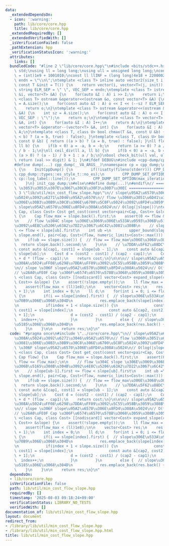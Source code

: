 ```yaml
---
data:
  _extendedDependsOn:
  - icon: ':warning:'
    path: lib/core/core.hpp
    title: lib/core/core.hpp
  _extendedRequiredBy: []
  _extendedVerifiedWith: []
  _isVerificationFailed: false
  _pathExtension: hpp
  _verificationStatusIcon: ':warning:'
  attributes:
    links: []
  bundledCode: "#line 2 \"lib/core/core.hpp\"\n#include <bits/stdc++.h>\nusing namespace\
    \ std;\nusing ll = long long;\nusing ull = unsigned long long;\nconst int INF\
    \ = (int)1e9 + 1001010;\nconst ll llINF = (long long)4e18 + 22000020;\nconst string\
    \ endn = \"\\n\";\ntemplate <class T> inline auto vector2(size_t i, size_t j,\
    \ const T &init = T()) {\n    return vector(i, vector<T>(j, init));\n}\nconst\
    \ string ELM_SEP = \" \", VEC_SEP = endn;\ntemplate <class T> istream &operator>>(istream\
    \ &i, vector<T> &A) {\n    for(auto &I : A) i >> I;\n    return i;\n}\ntemplate\
    \ <class T> ostream &operator<<(ostream &o, const vector<T> &A) {\n    int sz\
    \ = A.size();\n    for(const auto &I : A) o << I << (--sz ? ELM_SEP : \"\");\n\
    \    return o;\n}\ntemplate <class T> ostream &operator<<(ostream &o, const vector<vector<T>>\
    \ &A) {\n    int sz = A.size();\n    for(const auto &I : A) o << I << (--sz ?\
    \ VEC_SEP : \"\");\n    return o;\n}\ntemplate <class T> vector<T> &operator++(vector<T>\
    \ &A, int) {\n    for(auto &I : A) I++;\n    return A;\n}\ntemplate <class T>\
    \ vector<T> &operator--(vector<T> &A, int) {\n    for(auto &I : A) I--;\n    return\
    \ A;\n}\ntemplate <class T, class U> bool chmax(T &a, const U &b) { return ((a\
    \ < b) ? (a = b, true) : false); }\ntemplate <class T, class U> bool chmin(T &a,\
    \ const U &b) { return ((a > b) ? (a = b, true) : false); }\nll floor_div(ll a,\
    \ ll b) {\n    if(b < 0) a = -a, b = -b;\n    return (a >= 0) ? a / b : (a + 1)\
    \ / b - 1;\n}\nll ceil_div(ll a, ll b) {\n    if(b < 0) a = -a, b = -b;\n    return\
    \ (a > 0) ? (a - 1) / b + 1 : a / b;\n}\nbool check_bit(ull val, ull digit) {\
    \ return (val >> digit) & 1; }\n#ifdef DEBUG\n#include <cpp-dump/cpp-dump.hpp>\n\
    #define dump(...) cpp_dump(__VA_ARGS__)\nnamespace cp = cpp_dump;\nstruct InitCppDump\
    \ {\n    InitCppDump() {\n        if(!isatty(fileno(stderr))) CPP_DUMP_SET_OPTION(es_style,\
    \ cpp_dump::types::es_style_t::no_es);\n        CPP_DUMP_SET_OPTION(log_label_func,\
    \ cp::log_label::line());\n        CPP_DUMP_SET_OPTION(max_iteration_count, 30);\n\
    \    }\n} init_cpp_dump;\n#else\n#define dump(...)\n#endif\n// ====================\
    \ \u3053\u3053\u307E\u3067\u30C6\u30F3\u30D7\u30EC ====================\n#line\
    \ 3 \"lib/util/min_cost_flow_slope.hpp\"\n// slope\u95A2\u6570\u306E\u8FD4\u308A\
    \u5024\u3092\u6271\u3046\u95A2\u6570\n// flow \u3060\u3051\u6D41\u3059\u305F\u3081\
    \u306E\u30B3\u30B9\u30C8\u306E\u6700\u5C0F\u5024\u3092\u8FD4\u3059\n// slope \u306F\
    \ slope\u95A2\u6570\u306E\u8FD4\u308A\u5024\n// O(log(|slope|))\ntemplate <class\
    \ Cap, class Cost> Cost get_cost(const vector<pair<Cap, Cost>> &slope, Cap flow)\
    \ {\n    Cap flow_max = slope.back().first;\n    assert(0 <= flow && flow <= flow_max);\n\
    \n    // flow \u304C slope \u306E\u3069\u306E\u533A\u9593\u306B\u5165\u308B\u304B\
    \u3092\u4E8C\u5206\u63A2\u7D22\u3067\u6C42\u3081\u308B\n    // slope[ub-1].first\
    \ <= flow < slope[ub].first\n    int ub =\n        upper_bound(slope.begin(),\
    \ slope.end(), pair<Cap, Cost>(flow, numeric_limits<Cost>::max())) - slope.begin();\n\
    \n    if(ub == slope.size()) {  // flow == flow_max\u306E\u3068\u304D\n      \
    \  return slope.back().second;\n    }\n\n    // \u7DDA\u5F62\u88DC\u9593\n   \
    \ const auto &[cap1, cost1] = slope[ub - 1];\n    const auto &[cap2, cost2] =\
    \ slope[ub];\n    Cost d = (cost2 - cost1) / (cap2 - cap1);\n    Cost cost = cost1\
    \ + d * (flow - cap1);\n    return cost;\n}\n\n\n// slope\u95A2\u6570\u306E\u8FD4\
    \u308A\u5024\uFF08\u6298\u7DDA\uFF09\u3092\u5C55\u958B\u3059\u308B\u95A2\u6570\
    \n// slope \u306F slope\u95A2\u6570\u306E\u8FD4\u308A\u5024\n// O(flow_max)\n\
    // \u26A0\uFE0F Cap \u306F\u6574\u6570\u578B\u3068\u3059\u308B\u3053\u3068\ntemplate\
    \ <class Cap, class Cost> [[nodiscard]] vector<Cost> expand_slope(const vector<pair<Cap,\
    \ Cost>> &slope) {\n    assert(!slope.empty());\n    ll flow_max = slope.back().first;\n\
    \    assert(flow_max < (ll)1e8);\n\n    vector<Cost> res;\n    res.reserve(flow_max\
    \ + 1);\n    int index = 0;\n    ll d;\n    for(int i = 0; i <= flow_max; i++)\
    \ {\n        if(i == slope[index].first) {  // slope\u306E\u533A\u9593\u306E\u7AEF\
    \u70B9\u306E\u3068\u304D\n            res.emplace_back(slope[index].second);\n\
    \n            if(index + 1 < slope.size()) {\n                const auto &[cap1,\
    \ cost1] = slope[index];\n                const auto &[cap2, cost2] = slope[index\
    \ + 1];\n                d = (cost2 - cost1) / (cap2 - cap1);\n              \
    \  index++;\n            }\n        }\n        else {  // slope\u306E\u533A\u9593\
    \u5185\u306E\u3068\u304D\n            res.emplace_back(res.back() + d);\n    \
    \    }\n    }\n\n    return res;\n}\n"
  code: "#pragma once\n#include \"../core/core.hpp\"\n// slope\u95A2\u6570\u306E\u8FD4\
    \u308A\u5024\u3092\u6271\u3046\u95A2\u6570\n// flow \u3060\u3051\u6D41\u3059\u305F\
    \u3081\u306E\u30B3\u30B9\u30C8\u306E\u6700\u5C0F\u5024\u3092\u8FD4\u3059\n// slope\
    \ \u306F slope\u95A2\u6570\u306E\u8FD4\u308A\u5024\n// O(log(|slope|))\ntemplate\
    \ <class Cap, class Cost> Cost get_cost(const vector<pair<Cap, Cost>> &slope,\
    \ Cap flow) {\n    Cap flow_max = slope.back().first;\n    assert(0 <= flow &&\
    \ flow <= flow_max);\n\n    // flow \u304C slope \u306E\u3069\u306E\u533A\u9593\
    \u306B\u5165\u308B\u304B\u3092\u4E8C\u5206\u63A2\u7D22\u3067\u6C42\u3081\u308B\
    \n    // slope[ub-1].first <= flow < slope[ub].first\n    int ub =\n        upper_bound(slope.begin(),\
    \ slope.end(), pair<Cap, Cost>(flow, numeric_limits<Cost>::max())) - slope.begin();\n\
    \n    if(ub == slope.size()) {  // flow == flow_max\u306E\u3068\u304D\n      \
    \  return slope.back().second;\n    }\n\n    // \u7DDA\u5F62\u88DC\u9593\n   \
    \ const auto &[cap1, cost1] = slope[ub - 1];\n    const auto &[cap2, cost2] =\
    \ slope[ub];\n    Cost d = (cost2 - cost1) / (cap2 - cap1);\n    Cost cost = cost1\
    \ + d * (flow - cap1);\n    return cost;\n}\n\n\n// slope\u95A2\u6570\u306E\u8FD4\
    \u308A\u5024\uFF08\u6298\u7DDA\uFF09\u3092\u5C55\u958B\u3059\u308B\u95A2\u6570\
    \n// slope \u306F slope\u95A2\u6570\u306E\u8FD4\u308A\u5024\n// O(flow_max)\n\
    // \u26A0\uFE0F Cap \u306F\u6574\u6570\u578B\u3068\u3059\u308B\u3053\u3068\ntemplate\
    \ <class Cap, class Cost> [[nodiscard]] vector<Cost> expand_slope(const vector<pair<Cap,\
    \ Cost>> &slope) {\n    assert(!slope.empty());\n    ll flow_max = slope.back().first;\n\
    \    assert(flow_max < (ll)1e8);\n\n    vector<Cost> res;\n    res.reserve(flow_max\
    \ + 1);\n    int index = 0;\n    ll d;\n    for(int i = 0; i <= flow_max; i++)\
    \ {\n        if(i == slope[index].first) {  // slope\u306E\u533A\u9593\u306E\u7AEF\
    \u70B9\u306E\u3068\u304D\n            res.emplace_back(slope[index].second);\n\
    \n            if(index + 1 < slope.size()) {\n                const auto &[cap1,\
    \ cost1] = slope[index];\n                const auto &[cap2, cost2] = slope[index\
    \ + 1];\n                d = (cost2 - cost1) / (cap2 - cap1);\n              \
    \  index++;\n            }\n        }\n        else {  // slope\u306E\u533A\u9593\
    \u5185\u306E\u3068\u304D\n            res.emplace_back(res.back() + d);\n    \
    \    }\n    }\n\n    return res;\n}\n"
  dependsOn:
  - lib/core/core.hpp
  isVerificationFile: false
  path: lib/util/min_cost_flow_slope.hpp
  requiredBy: []
  timestamp: '2025-08-03 09:18:24+09:00'
  verificationStatus: LIBRARY_NO_TESTS
  verifiedWith: []
documentation_of: lib/util/min_cost_flow_slope.hpp
layout: document
redirect_from:
- /library/lib/util/min_cost_flow_slope.hpp
- /library/lib/util/min_cost_flow_slope.hpp.html
title: lib/util/min_cost_flow_slope.hpp
---
```

